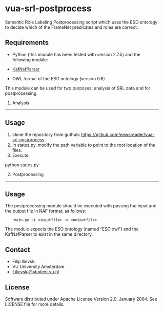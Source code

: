 
vua-srl-postprocess
=======

Semantic Role Labeling Postprocessing script which uses the ESO ontology to decide which of the FrameNet predicates and roles are correct. 

Requirements
------------

* Python (this module has been tested with version 2.7.5) and the following module:

* [KafNafParser](https://github.com/cltl/KafNafParserPy)

* OWL format of the ESO ontology (version 0.6)


This module can be used for two purposes: analysis of SRL data and for postprocessing.

1. Analysis
----------- 


Usage
------

1. clone the repository from guthub: https://github.com/newsreader/vua-srl-postprocess. 
2. In states.py, modify the path variable to point to the root location of the files.
3. Execute:

python states.py

2. Postprocessing
-----------------

Usage
------

The postprocessing module should be executed with passing the input and the output file in NAF format, as follows:

        main.py -i <inputfile> -o <outputfile>
        
The module expects the ESO ontology (named "ESO.owl") and the KafNafParser to exist in the same directory.

	
Contact
-------
* Filip Ilievski
* VU University Amsterdam
* [f.ilievski@student.vu.nl](f.ilievski@vu.nl)


License
-------
Software distributed under Apache License Version 2.0, January 2004.
See LICENSE file for more details.

